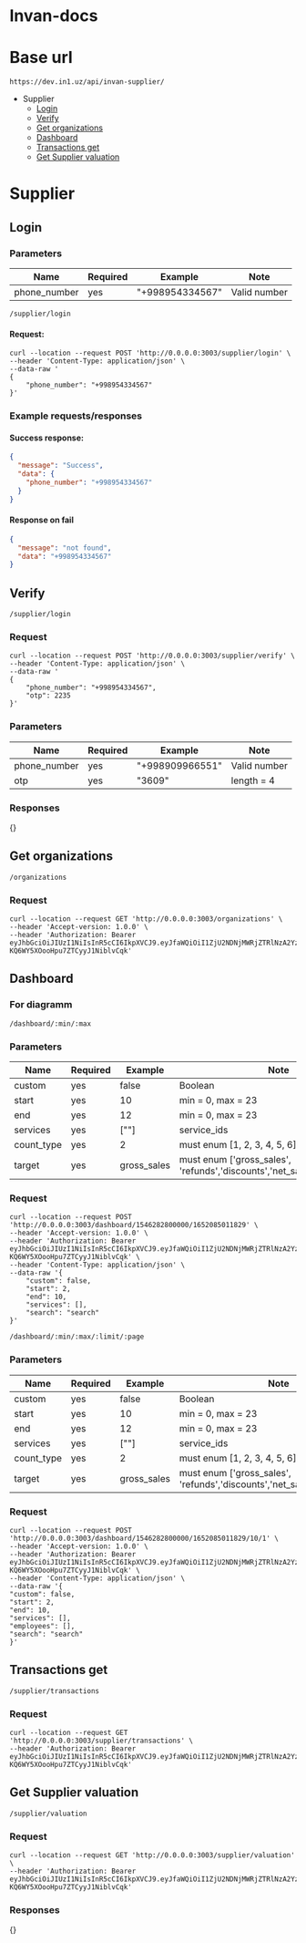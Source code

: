 # Invan-docs

# Base url

```
https://dev.in1.uz/api/invan-supplier/
```

- Supplier
  - [Login](#login)
  - [Verify](#verify)
  - [Get organizations](#get-organizations)
  - [Dashboard](#dashboard)
  - [Transactions get](#transactions-get)
  - [Get Supplier valuation](#get-supplier-valuation)

# Supplier

## Login

### Parameters

| Name         | Required | Example         | Note         |
| ------------ | -------- | --------------- | ------------ |
| phone_number | yes      | "+998954334567" | Valid number |

```
/supplier/login
```

#### Request:

```cURL
curl --location --request POST 'http://0.0.0.0:3003/supplier/login' \
--header 'Content-Type: application/json' \
--data-raw '
{
    "phone_number": "+998954334567"
}'
```

### Example requests/responses

#### Success response:

```json
{
  "message": "Success",
  "data": {
    "phone_number": "+998954334567"
  }
}
```

#### Response on fail

```json
{
  "message": "not found",
  "data": "+998954334567"
}
```

## Verify

```
/supplier/login
```

### Request

```cURL
curl --location --request POST 'http://0.0.0.0:3003/supplier/verify' \
--header 'Content-Type: application/json' \
--data-raw '
{
    "phone_number": "+998954334567",
    "otp": 2235
}'
```

### Parameters

| Name         | Required | Example         | Note         |
| ------------ | -------- | --------------- | ------------ |
| phone_number | yes      | "+998909966551" | Valid number |
| otp          | yes      | "3609"          | length = 4   |

### Responses

{}

## Get organizations

```
/organizations
```

### Request

```cURL
curl --location --request GET 'http://0.0.0.0:3003/organizations' \
--header 'Accept-version: 1.0.0' \
--header 'Authorization: Bearer eyJhbGciOiJIUzI1NiIsInR5cCI6IkpXVCJ9.eyJfaWQiOiI1ZjU2NDNjMWRjZTRlNzA2YzA2Mjg0YWQiLCJwaG9uZV9udW1iZXIiOiIrOTk4OTU0MzM0NTY3Iiwib3JnYW5pemF0aW9uIjoiNWY1NjQxZThkY2U0ZTcwNmMwNjI4MzdhIiwicm9sZSI6InN1cHBsaWVyIiwiaWF0IjoxNjUyMDgwMzQzfQ.4AKNl4zSHluL9-KQ6WY5XOooHpu7ZTCyyJ1NiblvCqk'
```

## Dashboard

### For diagramm

```
/dashboard/:min/:max
```

### Parameters

<!-- | search   | no       | ""      | length = 4        | -->

| Name       | Required | Example     | Note                                                                        |
| ---------- | -------- | ----------- | --------------------------------------------------------------------------- |
| custom     | yes      | false       | Boolean                                                                     |
| start      | yes      | 10          | min = 0, max = 23                                                           |
| end        | yes      | 12          | min = 0, max = 23                                                           |
| services   | yes      | [""]        | service_ids                                                                 |
| count_type | yes      | 2           | must enum [1, 2, 3, 4, 5, 6]                                                |
| target     | yes      | gross_sales | must enum ['gross_sales', 'refunds','discounts','net_sales','gross_profit'] |

### Request

```
curl --location --request POST 'http://0.0.0.0:3003/dashboard/1546282800000/1652085011829' \
--header 'Accept-version: 1.0.0' \
--header 'Authorization: Bearer eyJhbGciOiJIUzI1NiIsInR5cCI6IkpXVCJ9.eyJfaWQiOiI1ZjU2NDNjMWRjZTRlNzA2YzA2Mjg0YWQiLCJwaG9uZV9udW1iZXIiOiIrOTk4OTU0MzM0NTY3Iiwib3JnYW5pemF0aW9uIjoiNWY1NjQxZThkY2U0ZTcwNmMwNjI4MzdhIiwicm9sZSI6InN1cHBsaWVyIiwiaWF0IjoxNjUyMDgwMzQzfQ.4AKNl4zSHluL9-KQ6WY5XOooHpu7ZTCyyJ1NiblvCqk' \
--header 'Content-Type: application/json' \
--data-raw '{
    "custom": false,
    "start": 2,
    "end": 10,
    "services": [],
    "search": "search"
}'
```

```
/dashboard/:min/:max/:limit/:page
```

### Parameters

<!-- | search   | no       | ""      | length = 4        | -->

| Name       | Required | Example     | Note                                                                        |
| ---------- | -------- | ----------- | --------------------------------------------------------------------------- |
| custom     | yes      | false       | Boolean                                                                     |
| start      | yes      | 10          | min = 0, max = 23                                                           |
| end        | yes      | 12          | min = 0, max = 23                                                           |
| services   | yes      | [""]        | service_ids                                                                 |
| count_type | yes      | 2           | must enum [1, 2, 3, 4, 5, 6]                                                |
| target     | yes      | gross_sales | must enum ['gross_sales', 'refunds','discounts','net_sales','gross_profit'] |

### Request

```cURL
curl --location --request POST 'http://0.0.0.0:3003/dashboard/1546282800000/1652085011829/10/1' \
--header 'Accept-version: 1.0.0' \
--header 'Authorization: Bearer eyJhbGciOiJIUzI1NiIsInR5cCI6IkpXVCJ9.eyJfaWQiOiI1ZjU2NDNjMWRjZTRlNzA2YzA2Mjg0YWQiLCJwaG9uZV9udW1iZXIiOiIrOTk4OTU0MzM0NTY3Iiwib3JnYW5pemF0aW9uIjoiNWY1NjQxZThkY2U0ZTcwNmMwNjI4MzdhIiwicm9sZSI6InN1cHBsaWVyIiwiaWF0IjoxNjUyMDgwMzQzfQ.4AKNl4zSHluL9-KQ6WY5XOooHpu7ZTCyyJ1NiblvCqk' \
--header 'Content-Type: application/json' \
--data-raw '{
"custom": false,
"start": 2,
"end": 10,
"services": [],
"employees": [],
"search": "search"
}'
```

## Transactions get

```
/supplier/transactions
```

### Request

```cURL
curl --location --request GET 'http://0.0.0.0:3003/supplier/transactions' \
--header 'Authorization: Bearer eyJhbGciOiJIUzI1NiIsInR5cCI6IkpXVCJ9.eyJfaWQiOiI1ZjU2NDNjMWRjZTRlNzA2YzA2Mjg0YWQiLCJwaG9uZV9udW1iZXIiOiIrOTk4OTU0MzM0NTY3Iiwib3JnYW5pemF0aW9uIjoiNWY1NjQxZThkY2U0ZTcwNmMwNjI4MzdhIiwicm9sZSI6InN1cHBsaWVyIiwiaWF0IjoxNjUyMDgwMzQzfQ.4AKNl4zSHluL9-KQ6WY5XOooHpu7ZTCyyJ1NiblvCqk'
```

## Get Supplier valuation

```
/supplier/valuation
```

### Request

```cURL
curl --location --request GET 'http://0.0.0.0:3003/supplier/valuation' \
--header 'Authorization: Bearer eyJhbGciOiJIUzI1NiIsInR5cCI6IkpXVCJ9.eyJfaWQiOiI1ZjU2NDNjMWRjZTRlNzA2YzA2Mjg0YWQiLCJwaG9uZV9udW1iZXIiOiIrOTk4OTU0MzM0NTY3Iiwib3JnYW5pemF0aW9uIjoiNWY1NjQxZThkY2U0ZTcwNmMwNjI4MzdhIiwicm9sZSI6InN1cHBsaWVyIiwiaWF0IjoxNjUyMDgwMzQzfQ.4AKNl4zSHluL9-KQ6WY5XOooHpu7ZTCyyJ1NiblvCqk'
```

### Responses

{}
